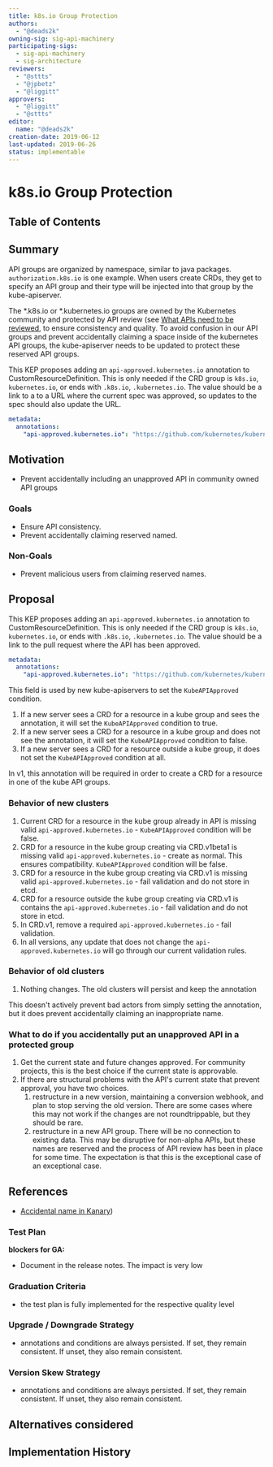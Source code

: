 ```yaml
---
title: k8s.io Group Protection
authors:
  - "@deads2k"
owning-sig: sig-api-machinery
participating-sigs:
  - sig-api-machinery
  - sig-architecture
reviewers:
  - "@sttts"
  - "@jpbetz"
  - "@liggitt"
approvers:
  - "@liggitt"
  - "@sttts"
editor:
  name: "@deads2k"
creation-date: 2019-06-12
last-updated: 2019-06-26
status: implementable
---
```


# k8s.io Group Protection

## Table of Contents

## Summary

API groups are organized by namespace, similar to java packages.  `authorization.k8s.io` is one example.  When users create
CRDs, they get to specify an API group and their type will be injected into that group by the kube-apiserver.

The *.k8s.io or *.kubernetes.io groups are owned by the Kubernetes community and protected by API review (see [What APIs need to be reviewed](https://github.com/kubernetes/community/blob/master/sig-architecture/api-review-process.md#what-apis-need-to-be-reviewed),
to ensure consistency and quality.  To avoid confusion in our API groups and prevent accidentally claiming a
space inside of the kubernetes API groups, the kube-apiserver needs to be updated to protect these reserved API groups.

This KEP proposes adding an `api-approved.kubernetes.io` annotation to CustomResourceDefinition.  This is only needed if
the CRD group is `k8s.io`, `kubernetes.io`, or ends with `.k8s.io`, `.kubernetes.io`.  The value should be a link to a
to a URL where the current spec was approved, so updates to the spec should also update the URL.
 
```yaml
metadata:
  annotations:
    "api-approved.kubernetes.io": "https://github.com/kubernetes/kubernetes/pull/78458"
```

## Motivation

* Prevent accidentally including an unapproved API in community owned API groups
 
### Goals

* Ensure API consistency. 
* Prevent accidentally claiming reserved named.

### Non-Goals

* Prevent malicious users from claiming reserved names.

## Proposal

This KEP proposes adding an `api-approved.kubernetes.io` annotation to CustomResourceDefinition.  This is only needed if
the CRD group is `k8s.io`, `kubernetes.io`, or ends with `.k8s.io`, `.kubernetes.io`.  The value should be a link to the
pull request where the API has been approved.
 
```yaml
metadata:
  annotations:
    "api-approved.kubernetes.io": "https://github.com/kubernetes/kubernetes/pull/78458"
```

This field is used by new kube-apiservers to set the `KubeAPIApproved` condition.  
 1. If a new server sees a CRD for a resource in a kube group and sees the annotation, it will set the `KubeAPIApproved` condition to true.
 2. If a new server sees a CRD for a resource in a kube group and does not see the annotation, it will set the `KubeAPIApproved` condition to false.
 3. If a new server sees a CRD for a resource outside a kube group, it does not set the `KubeAPIApproved` condition at all.

In v1, this annotation will be required in order to create a CRD for a resource in one of the kube API groups.

### Behavior of new clusters
1. Current CRD for a resource in the kube group already in API is missing valid `api-approved.kubernetes.io` - `KubeAPIApproved` condition will be false.
2. CRD for a resource in the kube group creating via CRD.v1beta1 is missing valid `api-approved.kubernetes.io` - create as normal.  This ensures compatibility.  `KubeAPIApproved` condition will be false.
3. CRD for a resource in the kube group creating via CRD.v1 is missing valid `api-approved.kubernetes.io` - fail validation and do not store in etcd.
4. CRD for a resource outside the kube group creating via CRD.v1 is contains the `api-approved.kubernetes.io` - fail validation and do not store in etcd.
5. In CRD.v1, remove a required `api-approved.kubernetes.io` - fail validation.
5. In all versions, any update that does not change the `api-approved.kubernetes.io` will go through our current validation rules.
 
  
### Behavior of old clusters
1.  Nothing changes.  The old clusters will persist and keep the annotation

This doesn't actively prevent bad actors from simply setting the annotation, but it does prevent accidentally claiming
an inappropriate name. 

### What to do if you accidentally put an unapproved API in a protected group
1. Get the current state and future changes approved.  For community projects, this is the best choice if the current state
   is approvable.
2. If there are structural problems with the API's current state that prevent approval, you have two choices.
   1. restructure in a new version, maintaining a conversion webhook, and plan to stop serving the old version.  There are
      some cases where this may not work if the changes are not roundtrippable, but they should be rare.
   2. restructure in a new API group. There will be no connection to existing data.  This may be disruptive for non-alpha APIs, but these 
      names are reserved and the process of API review has been in place for some time.  The expectation is that this is
      the exceptional case of an exceptional case.

## References

* [Accidental name in Kanary](https://libraries.io/github/AmadeusITGroup/kanary))

### Test Plan

**blockers for GA:**

* Document in the release notes.  The impact is very low

### Graduation Criteria

* the test plan is fully implemented for the respective quality level

### Upgrade / Downgrade Strategy

* annotations and conditions are always persisted.  If set, they remain consistent.  If unset, they also remain consistent.

### Version Skew Strategy

* annotations and conditions are always persisted.  If set, they remain consistent.  If unset, they also remain consistent.

## Alternatives considered

## Implementation History
